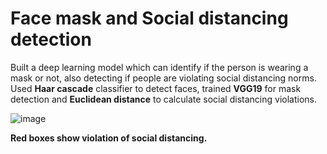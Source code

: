 # Face mask and Social distancing detection
Built a deep learning model which can identify if the person is wearing a mask or not, also detecting if people are violating social distancing norms.
Used **Haar cascade** classifier to detect faces, trained **VGG19** for mask detection and **Euclidean distance** to calculate social distancing violations.

![image](https://user-images.githubusercontent.com/66688144/121925202-4d25b680-cd5a-11eb-899f-665925d1bf1d.png)

**Red boxes show violation of social distancing.**
